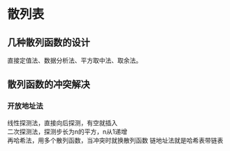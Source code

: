 # 散列表
## 几种散列函数的设计
直接定值法、数据分析法、平方取中法、取余法。
## 散列函数的冲突解决
### 开放地址法
线性探测法，直接向后探测，有空就插入  
二次探测法，探测步长为n的平方，n从1递增  
再哈希法，用多个散列函数，当冲突时就换散列函数
链地址法就是哈希表带链表